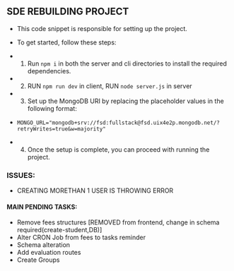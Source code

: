## SDE REBUILDING PROJECT

- This code snippet is responsible for setting up the project.

- To get started, follow these steps:

- 1.  Run `npm i` in both the server and cli directories to install the required dependencies.

- 2. RUN `npm run dev` in client, RUN `node server.js` in server

- 3.  Set up the MongoDB URI by replacing the placeholder values in the following format:
- `MONGO_URL="mongodb+srv://fsd:fullstack@fsd.uix4e2p.mongodb.net/?retryWrites=true&w=majority"`
- 4.  Once the setup is complete, you can proceed with running the project.

### ISSUES:

- CREATING MORETHAN 1 USER IS THROWING ERROR

#### MAIN PENDING TASKS:

- Remove fees structures [REMOVED from frontend, change in schema required(create-student,DB)]
- Alter CRON Job from fees to tasks reminder
- Schema alteration
- Add evaluation routes
- Create Groups
